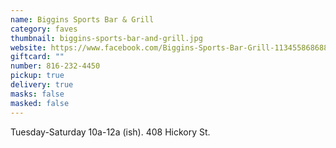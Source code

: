```yaml
---
name: Biggins Sports Bar & Grill
category: faves
thumbnail: biggins-sports-bar-and-grill.jpg
website: https://www.facebook.com/Biggins-Sports-Bar-Grill-113455868688867/
giftcard: ""
number: 816-232-4450
pickup: true
delivery: true
masks: false
masked: false
---
```

Tuesday-Saturday 10a-12a (ish). 408 Hickory St.